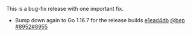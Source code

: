 

This is a bug-fix release with one important fix.

* Bump down again to Go 1.16.7 for the release builds [e1ead4db](https://github.com/gohugoio/hugo/commit/e1ead4dbca4cfb00ec0893c8c8563c91624ecca7) [@bep](https://github.com/bep) [#8952](https://github.com/gohugoio/hugo/issues/8952)[#8955](https://github.com/gohugoio/hugo/issues/8955)



